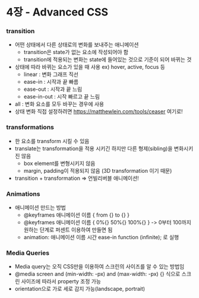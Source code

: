 # 4장 - Advanced CSS

### transition

- 어떤 상태에서 다른 상태로의 변화를 보내주는 애니메이션
  - transition은 state가 없는 요소에 작성되어야 함
  - transition에 적용되는 변화는 state에 들어있는 것으로 기준이 되어 바뀌는 것
- 상태에 따라 바뀌는 요소가 있을 때 사용 ex) hover, active, focus 등
  - linear : 변화 그래프 직선
  - ease-in : 시작과 끝 빠름
  - ease-out : 시작과 끝 느림
  - ease-in-out : 시작 빠르고 끝 느림
- all : 변화 요소를 모두 바꾸는 경우에 사용
- 상태 변화 직접 설정하려면 https://matthewlein.com/tools/ceaser 여기로!

### transformations

- 한 요소를 transform 시킬 수 있음
- translate는 transformation을 적용 시키긴 하지만 다른 형제(sibling)을 변화시키진 않음
  - box element를 변형시키지 않음
  - margin, padding이 적용되지 않음 (3D transformation 이기 때문)
- transition + transformation => 언빌리버블 애니메이션!

### Animations

- 애니메이션 만드는 방법
  - @keyframes 애니메이션 이름 {
    from {}
    to {}
    }
  - @keyframes 애니메이션 이름 {
    0%{}
    50%{}
    100%{}
    } -> 0부터 100까지 원하는 단계로 퍼센트 이용하여 만들면 됨
  - animation: 애니메이션 이름 시간 ease-in function (infinite); 로 실행

### Media Queries

- Media query는 오직 CSS만을 이용하여 스크린의 사이즈를 알 수 있는 방법임
- @media screen and (min-width: -px) and (max-width: -px) {} 식으로 스크린 사이즈에 따라서 property 조정 가능
- orientation으로 가로 세로 감지 가능(landscape, portrait)

